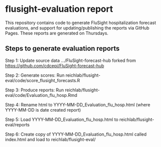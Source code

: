 # flusight-evaluation report

This repository contains code to generate FluSight hospitalization forecast evaluations, and support for updating/publishing the reports via GitHub Pages. These reports are generated on Thursdays.

## Steps to generate evaluation reports

Step 1: Update source data
   .../FluSight-forecast-hub
forked from https://github.com/cdcepi/FluSight-forecast-hub

Step 2: Generate scores: 
Run reichlab/flusight-eval/code/score_flusight_forecasts.R

Step 3: Produce reports: 
Run reichlab/flusight-eval/code/Evaluation_flu_hosp.Rmd

Step 4: Rename html to YYYY-MM-DD_Evaluation_flu_hosp.html (where YYYY-MM-DD is date created report)

Step 5: Load YYYY-MM-DD_Evaluation_flu_hosp.html to reichlab/flusight-eval/reports

Step 6: Create copy of YYYY-MM-DD_Evaluation_flu_hosp.html called index.html and load to reichlab/flusight-eval/
